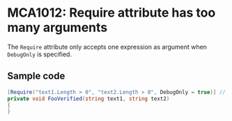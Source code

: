# MCA1012: Require attribute has too many arguments

The `Require` attribute only accepts one expression as argument when `DebugOnly` is specified.

## Sample code

```cs
[Require("text1.Length > 0", "text2.Length > 0", DebugOnly = true)] // MCA1012: Require attribute has too many arguments.
private void FooVerified(string text1, string text2)
{
}
```
